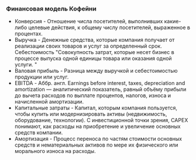 ### Финансовая модель Кофейни

- Конверсия - Отношение числа посетителей, выполнивших какие-либо целевые действия, к общему числу посетителей, выраженное в процентах.
- Выручка - Денежные средства, которые компания получает от реализации своих товаров и услуг за определенный срок.
  Себестоимость "Совокупность затрат, которые несет бизнес в процессе выпуска одной единицы товара или оказания одной услуги.
  "
- Валовая прибыль - Разница между выручкой и себестоимостью продукции или услуг.
- EBITDA - Аббр. англ. Earnings before interest, taxes, depreciation and amortization — аналитический показатель, равный объёму прибыли до вычета расходов по выплате процентов, налогов, износа и начисленной амортизации.
- Капитальные затраты - Капитал, которым компания пользуется, чтобы купить или модернизировать активы (недвижимость, оборудование, технологии). С инвестиционной точки зрения, CAPEX понимают, как расходы на приобретение и увеличение основных средств компании.
- Амортизация - Процесс переноса по частям стоимости основных средств и нематериальных активов по мере их физического или морального износа на расходы.
